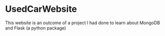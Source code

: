 # UsedCarWebsite
This website is an outcome of a project I had done to learn about MongoDB and Flask (a python package)
